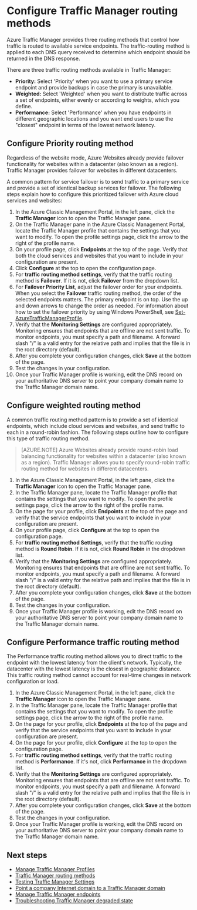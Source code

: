 <properties
    pageTitle="Configure Traffic Manager routing methods | Azure"
    description="This article explains how to configures different routing methods in Traffic Manager"
    services="traffic-manager"
    documentationcenter=""
    author="kumudd"
    manager="timlt"
    editor="" />
<tags
    ms.assetid="6dca6de1-18f7-4962-bd98-6055771fab22"
    ms.service="traffic-manager"
    ms.devlang="na"
    ms.topic="article"
    ms.tgt_pltfrm="na"
    ms.workload="infrastructure-services"
    ms.date="10/18/2016"
    wacn.date=""
    ms.author="kumud" />

# Configure Traffic Manager routing methods

Azure Traffic Manager provides three routing methods that control how traffic is routed to available service endpoints. The traffic-routing method is applied to each DNS query received to determine which endpoint should be returned in the DNS response.

There are three traffic routing methods available in Traffic Manager:

* **Priority:** Select 'Priority' when you want to use a primary service endpoint and provide backups in case the primary is unavailable.
* **Weighted:** Select 'Weighted' when you want to distribute traffic across a set of endpoints, either evenly or according to weights, which you define.
* **Performance:** Select 'Performance' when you have endpoints in different geographic locations and you want end users to use the "closest" endpoint in terms of the lowest network latency.

## Configure Priority routing method

Regardless of the website mode, Azure Websites already provide failover functionality for websites within a datacenter (also known as a region). Traffic Manager provides failover for websites in different datacenters.

A common pattern for service failover is to send traffic to a primary service and provide a set of identical backup services for failover. The following steps explain how to configure this prioritized failover with Azure cloud services and websites:

1. In the Azure Classic Management Portal, in the left pane, click the **Traffic Manager** icon to open the Traffic Manager pane.
2. On the Traffic Manager pane in the Azure Classic Management Portal, locate the Traffic Manager profile that contains the settings that you want to modify. To open the profile settings page, click the arrow to the right of the profile name.
3. On your profile page, click **Endpoints** at the top of the page. Verify that both the cloud services and websites that you want to include in your configuration are present.
4. Click **Configure** at the top to open the configuration page.
5. For **traffic routing method settings**, verify that the traffic routing method is **Failover**. If it is not, click **Failover** from the dropdown list.
6. For **Failover Priority List**, adjust the failover order for your endpoints. When you select the **Failover** traffic routing method, the order of the selected endpoints matters. The primary endpoint is on top. Use the up and down arrows to change the order as needed. For information about how to set the failover priority by using Windows PowerShell, see [Set-AzureTrafficManagerProfile](https://msdn.microsoft.com/zh-cn/library/dn690254.aspx).
7. Verify that the **Monitoring Settings** are configured appropriately. Monitoring ensures that endpoints that are offline are not sent traffic. To monitor endpoints, you must specify a path and filename. A forward slash "/" is a valid entry for the relative path and implies that the file is in the root directory (default).
8. After you complete your configuration changes, click **Save** at the bottom of the page.
9. Test the changes in your configuration.
10. Once your Traffic Manager profile is working, edit the DNS record on your authoritative DNS server to point your company domain name to the Traffic Manager domain name.

## Configure weighted routing method

A common traffic routing method pattern is to provide a set of identical endpoints, which include cloud services and websites, and send traffic to each in a round-robin fashion. The following steps outline how to configure this type of traffic routing method.

> [AZURE.NOTE]
> Azure Websites already provide round-robin load balancing functionality for websites within a datacenter (also known as a region). Traffic Manager allows you to specify round-robin traffic routing method for websites in different datacenters.

1. In the Azure Classic Management Portal, in the left pane, click the **Traffic Manager** icon to open the Traffic Manager pane.
2. In the Traffic Manager pane, locate the Traffic Manager profile that contains the settings that you want to modify. To open the profile settings page, click the arrow to the right of the profile name.
3. On the page for your profile, click **Endpoints** at the top of the page and verify that the service endpoints that you want to include in your configuration are present.
4. On your profile page, click **Configure** at the top to open the configuration page.
5. For **traffic routing method Settings**, verify that the traffic routing method is **Round Robin**. If it is not, click **Round Robin** in the dropdown list.
6. Verify that the **Monitoring Settings** are configured appropriately. Monitoring ensures that endpoints that are offline are not sent traffic. To monitor endpoints, you must specify a path and filename. A forward slash "/" is a valid entry for the relative path and implies that the file is in the root directory (default).
7. After you complete your configuration changes, click **Save** at the bottom of the page.
8. Test the changes in your configuration.
9. Once your Traffic Manager profile is working, edit the DNS record on your authoritative DNS server to point your company domain name to the Traffic Manager domain name.

## Configure Performance traffic routing method

The Performance traffic routing method allows you to direct traffic to the endpoint with the lowest latency from the client's network. Typically, the datacenter with the lowest latency is the closest in geographic distance. This traffic routing method cannot account for real-time changes in network configuration or load.

1. In the Azure Classic Management Portal, in the left pane, click the **Traffic Manager** icon to open the Traffic Manager pane.
2. In the Traffic Manager pane, locate the Traffic Manager profile that contains the settings that you want to modify. To open the profile settings page, click the arrow to the right of the profile name.
3. On the page for your profile, click **Endpoints** at the top of the page and verify that the service endpoints that you want to include in your configuration are present.
4. On the page for your profile, click **Configure** at the top to open the configuration page.
5. For **traffic routing method settings**, verify that the traffic routing method is **Performance**. If it's not, click **Performance** in the dropdown list.
6. Verify that the **Monitoring Settings** are configured appropriately. Monitoring ensures that endpoints that are offline are not sent traffic. To monitor endpoints, you must specify a path and filename. A forward slash "/" is a valid entry for the relative path and implies that the file is in the root directory (default).
7. After you complete your configuration changes, click **Save** at the bottom of the page.
8. Test the changes in your configuration.
9. Once your Traffic Manager profile is working, edit the DNS record on your authoritative DNS server to point your company domain name to the Traffic Manager domain name.

## Next steps

* [Manage Traffic Manager Profiles](/documentation/articles/traffic-manager-manage-profiles/)
* [Traffic Manager routing methods](/documentation/articles/traffic-manager-routing-methods/)
* [Testing Traffic Manager Settings](/documentation/articles/traffic-manager-testing-settings/)
* [Point a company Internet domain to a Traffic Manager domain](/documentation/articles/traffic-manager-point-internet-domain/)
* [Manage Traffic Manager endpoints](/documentation/articles/traffic-manager-manage-endpoints/)
* [Troubleshooting Traffic Manager degraded state](/documentation/articles/traffic-manager-troubleshooting-degraded/)